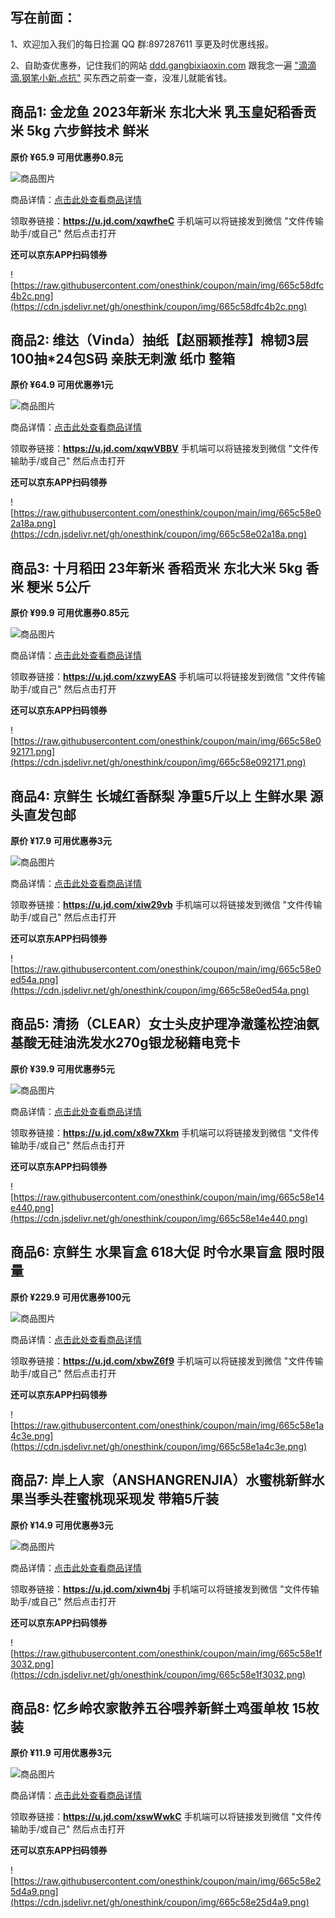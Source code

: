 ## 写在前面：

1、欢迎加入我们的每日捡漏 QQ 群:897287611 享更及时优惠线报。

2、自助查优惠券，记住我们的网站 [ddd.gangbixiaoxin.com](https://ddd.gangbixiaoxin.com) 跟我念一遍 ["滴滴滴.钢笔小新.点抗"](https://ddd.gangbixiaoxin.com) 买东西之前查一查，没准儿就能省钱。

## 商品1: 金龙鱼 2023年新米 东北大米 乳玉皇妃稻香贡米 5kg 六步鲜技术 鲜米

**原价 ¥65.9 可用优惠券0.8元**

![商品图片](http://img14.360buyimg.com/n1/jfs/t1/91084/14/48004/112357/65def3b8Fff56b71b/f6349dd93d068f95.jpg)

商品详情：[点击此处查看商品详情](https://union-click.jd.com/jdc?e=1003156031&amp;p=JF8BAQYJK1olXDYBVV9YCkkeMytXQwVKbV9HER8fA1UJWypcR0ROCBlQCgJDC0oWBm0KEkRMGFpfZCguQzRuABdTe1tJH3VLFiteWBQRQx8EF2sUbQUDVFlUDkwRCmo4GgsUDQdSVQ5cOEsXMzlmG1oUXAcHVV5eC3sWM28OG10XXg8DUldVDEonA2cPK4y45dOI5YvVsZ-Ji7ixvI6c4dKc3G5tOEgnA24JGVsRWgcAVG5tCHsUMzFmGggSWFIDUFkzVQ1eVS1ISQh7VQ8DVllYD0snAW4JGVklbTZ5MQYdfywUYQ5OcxNwWEVHJhY8a0JjQRxmGSBvP09iLVYEehlFeB0KSVhCbQYy)

领取券链接：**https://u.jd.com/xqwfheC** 手机端可以将链接发到微信 "文件传输助手/或自己" 然后点击打开

**还可以京东APP扫码领券**

![https://raw.githubusercontent.com/onesthink/coupon/main/img/665c58dfc4b2c.png](https://cdn.jsdelivr.net/gh/onesthink/coupon/img/665c58dfc4b2c.png)

## 商品2: 维达（Vinda）抽纸【赵丽颖推荐】棉韧3层100抽*24包S码 亲肤无刺激 纸巾 整箱

**原价 ¥64.9 可用优惠券1元**

![商品图片](http://img14.360buyimg.com/n1/jfs/t1/112865/13/42290/192434/665536f0F15b4d5a0/1d4f54ed2fa137fa.jpg)

商品详情：[点击此处查看商品详情](https://union-click.jd.com/jdc?e=1003156031&amp;p=JF8BARkJK1olXwQAVVxfCE8XA18IGloUXQMGVF1VCUInRzBQRQQlBENHFRxWFlVPRjtUBABAQlRcCEBdCUoWA2oMG1gdXA8dDRsBVXtRZQkNTDhNKGZfACoieExlfDsMZgx1UQoyVW5eCUsQCmkPHVIQbQdSVQ5cWEpHAl8IG2tDMwYDVV9cCUsQCm04GmsVWwYEVl1UCUIXBG4OK1sdWjbV-eaIgvrCi9bchdPC5KHX3eKJlsMnM18LK1sUXAQCUFlcCksnM284GGtLMwdRUlxcWxwSbTJOUg1XH1IKOlZbAEIWAGsKK1kUXAQAZG5tbApxdzALZlxNKk9FMyEGVxN-AgtTQAhmMwQDXAM9Tit-WRNIfRN9OXp_IW5dOA)

领取券链接：**https://u.jd.com/xqwVBBV** 手机端可以将链接发到微信 "文件传输助手/或自己" 然后点击打开

**还可以京东APP扫码领券**

![https://raw.githubusercontent.com/onesthink/coupon/main/img/665c58e02a18a.png](https://cdn.jsdelivr.net/gh/onesthink/coupon/img/665c58e02a18a.png)

## 商品3: 十月稻田 23年新米 香稻贡米 东北大米 5kg 香米 粳米 5公斤

**原价 ¥99.9 可用优惠券0.85元**

![商品图片](http://img14.360buyimg.com/n1/jfs/t1/239327/36/8193/201171/664c700bF3977227a/acd3db1a617c3329.jpg)

商品详情：[点击此处查看商品详情](https://union-click.jd.com/jdc?e=1003156031&amp;p=JF8BARAJK1olXDYCVV9cCU4XAGcIE10lGVlaCgFtUQ5SQi0DBUVNGFJeSwUIFxlJX3EIGloUXAMCV1ZdAE0IWipURmtKOlh3EQtVeCtcdXVoch9zKHsYURwtBEcnAl8LGlsSVAAFUldYOEpHAj8JS1pFXDYCVG4LZksWAm4JG14VWAUyVW5dDksRAWwBGlISWgUHZF5VD3vArtfdkerA1b_WytaKsezCitPchdMlbTYBZF5cCUkXB2gJGVslbQYyV24DZkpEBGoBG1gSM1tEHQgfTkNNbWcBGlwSWwUAZFxcCUkVM184Xg1vLnJrFj0vWhRofzl8SSRuDnxiCxxaZklOWG11XzNUOV1yXFhbSxZof18IKw)

领取券链接：**https://u.jd.com/xzwyEAS** 手机端可以将链接发到微信 "文件传输助手/或自己" 然后点击打开

**还可以京东APP扫码领券**

![https://raw.githubusercontent.com/onesthink/coupon/main/img/665c58e092171.png](https://cdn.jsdelivr.net/gh/onesthink/coupon/img/665c58e092171.png)

## 商品4: 京鲜生 长城红香酥梨 净重5斤以上 生鲜水果 源头直发包邮

**原价 ¥17.9 可用优惠券3元**

![商品图片](http://img14.360buyimg.com/n1/jfs/t1/172383/8/41223/113088/6629f2c8F3c281f6f/f26ec486ac00c605.jpg)

商品详情：[点击此处查看商品详情](https://union-click.jd.com/jdc?e=1003156031&amp;p=JF8BARAJK1olXDYCVV9cAEseBGYMHlolGVlaCgFtUQ5SQi0DBUVNGFJeSwUIFxlJX3EIGloUVQYLU1dZDUoIWipURmthKXxrP11YXChNRwtXGz1UK0RbHQwbBEcnAl8LGlsSVAAFUldYOEpHAj8JS1pFXDYCVG4LZksWAm4NHFIWWgMyVW5dDksRAWwBGlITVQMGZF5VD3vArtfdkerA1b_WytaKsezCitPchdMlbTYBZF5cCUkXB2gJGVslbQYyV24DZkpEC28IGFlGM1tEHQgfQRsSbWcAG18dWgEGZFxcCUkVM184TCR8WGBQMCYHXipDQDh_fyBTB3B0IR1fZklTWxcNWT5TOwVhDwIVSUwTdV8IKw)

领取券链接：**https://u.jd.com/xiw29vb** 手机端可以将链接发到微信 "文件传输助手/或自己" 然后点击打开

**还可以京东APP扫码领券**

![https://raw.githubusercontent.com/onesthink/coupon/main/img/665c58e0ed54a.png](https://cdn.jsdelivr.net/gh/onesthink/coupon/img/665c58e0ed54a.png)

## 商品5: 清扬（CLEAR）女士头皮护理净澈蓬松控油氨基酸无硅油洗发水270g银龙秘籍电竞卡

**原价 ¥39.9 可用优惠券5元**

![商品图片](http://img14.360buyimg.com/n1/jfs/t1/164923/29/43759/159741/66437916F15c611c2/720488a29aaea449.jpg)

商品详情：[点击此处查看商品详情](https://union-click.jd.com/jdc?e=1003156031&amp;p=JF8BAScJK1olXwMCUV1UAE8RBl8IGloUVAQLUVtYDkknRzBQRQQlBENHFRxWFlVPRjtUBABAQlRcCEBdCUoWCm0BHl4QWwQdDRsBVXtwfzZJRxlDBmVfCCQhARcNCwhtXQNDUQoyVW5eCUsQCmkPHVIQbQdSVQ5cWEpHAl8IG2tGM0JdDBsJFJKnprupoo-sxdK-64vUk5ysll8JK1sTXQAAV1dcAUMUC2w4G1MSbdGv7IvXuZ6furuWk4ys-tOL6IrDgHsnM2w4G1oUXwYGU19fCHsnA18LKwV7XFUEVl8OXB55XilBTRldDkdsXFhVDkIVAmk4GVoUXwQyZG4Fei9UZRBwYQV3KW8KIydVYRthSB9yWAF7X1NVUTsWShFEYQ5aRR5LFE9dZF5t)

领取券链接：**https://u.jd.com/x8w7Xkm** 手机端可以将链接发到微信 "文件传输助手/或自己" 然后点击打开

**还可以京东APP扫码领券**

![https://raw.githubusercontent.com/onesthink/coupon/main/img/665c58e14e440.png](https://cdn.jsdelivr.net/gh/onesthink/coupon/img/665c58e14e440.png)

## 商品6: 京鲜生 水果盲盒 618大促 时令水果盲盒 限时限量

**原价 ¥229.9 可用优惠券100元**

![商品图片](http://img14.360buyimg.com/n1/jfs/t1/174587/30/40215/73193/6653fb2cF985896e2/2d6cea9114e99840.jpg)

商品详情：[点击此处查看商品详情](https://union-click.jd.com/jdc?e=1003156031&amp;p=JF8BAQYJK1olXDYFXFZfCE8QMytXQwVKbV9HER8fA1UJWypcR0ROCBlQCgJDD0MfAW8MHERMGFpfZA07cB1MVywPeA4WK1Z-FAM2eBlBUDkEF2sUbQUDVFlUDkwRCmo4GgsUDQdSVQ5cOEsXMzlmG1oUXAMFXV1aDXsWM28OG10XXg8DXF5cD0gnA2cPK4y45dOI5YvVsZ-Ji7ixvI6c4dKc3G5tOEgnA24JGVsRWgcAVG5tCHsUMzFmGggdXQYDXVgzVQ1eVS1DRRl7VQ4CU1pVAUInAW4JGVklbTZGC1pdD0tXBitpYDp-WGVENAEYUjxUXRxmGQxDK01FFBgLTjVpRy9TUz5ibQYy)

领取券链接：**https://u.jd.com/xbwZ6f9** 手机端可以将链接发到微信 "文件传输助手/或自己" 然后点击打开

**还可以京东APP扫码领券**

![https://raw.githubusercontent.com/onesthink/coupon/main/img/665c58e1a4c3e.png](https://cdn.jsdelivr.net/gh/onesthink/coupon/img/665c58e1a4c3e.png)

## 商品7: 岸上人家（ANSHANGRENJIA）水蜜桃新鲜水果当季头茬蜜桃现采现发 带箱5斤装

**原价 ¥14.9 可用优惠券3元**

![商品图片](http://img14.360buyimg.com/n1/jfs/t1/114533/35/40203/315327/64896ca4F30763009/ec77f76995f3b397.png)

商品详情：[点击此处查看商品详情](https://union-click.jd.com/jdc?e=1003156031&amp;p=JF8BARsJK1olXwQGVllVCEIRBV8IGlsUXwAGUV5VDUMSAl9MRANLAjZbERscSkAJHTdNTwcKBlMdBgABFksWA24KHV8QXQ4HXFtcFxJSXzI4fhJhCV9iLQE9Q0x8VhxrYRBADnRfElJROEonAG4IHFITWgALUW5cWEpHAj8JS1olXQYyFTBdCk0XAmoAHGsUbQYEVFhfC0IWC20KHVglXQ4FZInwsJ6dsrqAoo-L1dG784vUtJ-Ji184K1glXQcDVl5ZD0oVA184G2sWbVhsVQ1bCx8WCmlmRh1cC0MCDV8zAEMUBG4IGV0lXwcDVlxtOHtcVzhzQTwXB2QAFFkWahdvBRFBfSRGBwNsVgEBTB1lfClBeFNUOHpiNBs_OEsn)

领取券链接：**https://u.jd.com/xiwn4bj** 手机端可以将链接发到微信 "文件传输助手/或自己" 然后点击打开

**还可以京东APP扫码领券**

![https://raw.githubusercontent.com/onesthink/coupon/main/img/665c58e1f3032.png](https://cdn.jsdelivr.net/gh/onesthink/coupon/img/665c58e1f3032.png)

## 商品8: 忆乡岭农家散养五谷喂养新鲜土鸡蛋单枚 15枚装

**原价 ¥11.9 可用优惠券3元**

![商品图片](http://img14.360buyimg.com/n1/jfs/t1/234395/22/14750/81183/65f00f90F38807c00/db0e2e36b75debdc.jpg)

商品详情：[点击此处查看商品详情](https://union-click.jd.com/jdc?e=1003156031&amp;p=JF8BARsJK1olXwMBUVlfDEgXBl8IGlodVAYDVFdbDkkeAV9MRANLAjZbERscSkAJHTdNTwcKBlMdBgABFksWAmcBG1oVVAAEVldfFxJSXzI4XVl-PHxiITs4ailQfzl7ehhKXXwGAlJROEonAG4IHFITWgALUW5cWEpHAj8JS1olXQYyFTBdDUwTAW8IGWsUbQYEVFhfC0IWC2sOHlglXQ4FZInwsJ6dsrqAoo-L1dG784vUtJ-Ji184K1glXQcDVl5ZD0oVA184G2sWbVhsVQ1VCEkTC21mRh1cC0MABBwzAEMWCm4OG1MlXwcDVlxtOHsQaAhuGx8dB0VVNhsUXAxvdQ5XTARCPXBsFhgJfBZCQg8MZRBGI3AFBg0oOEsn)

领取券链接：**https://u.jd.com/xswWwkC** 手机端可以将链接发到微信 "文件传输助手/或自己" 然后点击打开

**还可以京东APP扫码领券**

![https://raw.githubusercontent.com/onesthink/coupon/main/img/665c58e25d4a9.png](https://cdn.jsdelivr.net/gh/onesthink/coupon/img/665c58e25d4a9.png)

